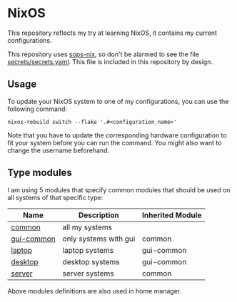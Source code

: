 # NixOS

This repository reflects my try at learning NixOS, it contains my current configurations.

This repository uses [sops-nix](https://github.com/Mic92/sops-nix), so don't be alarmed to see the file [secrets/secrets.yaml](secrets/secrets.yaml). This file is included in this repository by design.

## Usage

To update your NixOS system to one of my configurations, you can use the following command:
```
nixos-rebuild switch --flake '.#<configuration_name>'
```
Note that you have to update the corresponding hardware configuration to fit your system before you can run the command. You might also want to change the username beforehand.

## Type modules

I am using 5 modules that specify common modules that should be used on all systems of that specific type:

| Name | Description | Inherited Module |
| - | - | - |
| [common](modules/common/default.nix) | all my systems | |
| [gui-common](modules/gui-common/default.nix) | only systems with gui | common |
| [laptop](modules/laptop/default.nix) | laptop systems | gui-common |
| [desktop](modules/desktop/default.nix) | desktop systems | gui-common |
| [server](modules/server/default.nix) | server systems | common |

Above modules definitions are also used in home manager.